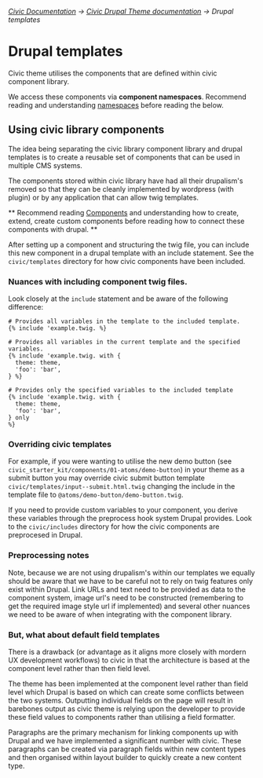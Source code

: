_[Civic Documentation](../README.md) &#8594; [Civic Drupal Theme documentation](introduction.md)  &#8594; Drupal templates_

# Drupal templates

Civic theme utilises the components that are defined within civic component library.

We access these components via **component namespaces**. Recommend reading and understanding [namespaces](namespaces.md)
before reading the below.

## Using civic library components

The idea being separating the civic library component library and drupal templates is to create
a reusable set of components that can be used in multiple CMS systems.

The components stored within civic library have had all their drupalism's removed so that they
can be cleanly implemented by wordpress (with plugin) or by any application 
that can allow twig templates.

** Recommend reading [Components](../civic-library/docs/components.md) and understanding how
to create, extend, create custom components before reading how to connect these components with drupal. **

After setting up a component and structuring the twig file, you can include this new component in a drupal
template with an include statement. See the `civic/templates` directory for how civic components have been included.

### Nuances with including component twig files.

Look closely at the `include` statement and be aware of the following difference:

```twig
# Provides all variables in the template to the included template.
{% include 'example.twig. %}

# Provides all variables in the current template and the specified variables.
{% include 'example.twig. with {
  theme: theme,
  'foo': 'bar',
} %}

# Provides only the specified variables to the included template
{% include 'example.twig. with {
  theme: theme,
  'foo': 'bar',
} only 
%}

```

### Overriding civic templates

For example, if you were wanting to utilise the new demo button (see `civic_starter_kit/components/01-atoms/demo-button`)
in your theme as a submit button you may override civic submit button template `civic/templates/input--submit.html.twig` 
changing the include in the template file to `@atoms/demo-button/demo-button.twig`.

If you need to provide custom variables to your component, you derive these variables through the preprocess hook system
Drupal provides. Look to the `civic/includes` directory for how the civic components are preprocesed in Drupal.

### Preprocessing notes

Note, because we are not using drupalism's within our templates we equally should be aware that we have to be careful
not to rely on twig features only exist within Drupal. Link URLs and text need to be provided as data to the component
system, image url's need to be constructed (remembering to get the required image style url if implemented) and several
other nuances we need to be aware of when integrating with the component library.

### But, what about default field templates

There is a drawback (or advantage as it aligns more closely with mordern UX development workflows) to civic in that the 
architecture is based at the component level rather than then field level.

The theme has been implemented at the component level rather than field level which Drupal is based on which can
create some conflicts between the two systems. Outputting individual fields on the page will result in barebones
output as civic theme is relying upon the developer to provide these field values to components rather than utilising
a field formatter.

Paragraphs are the primary mechanism for linking components up with Drupal and we have implemented a significant number
with civic. These paragraphs can be created via paragraph fields within new content types and then organised within
layout builder to quickly create a new content type.
